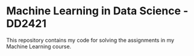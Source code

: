 # Machine Learning in Data Science - DD2421
This repository contains my code for solving the assignments in my Machine Learning course.